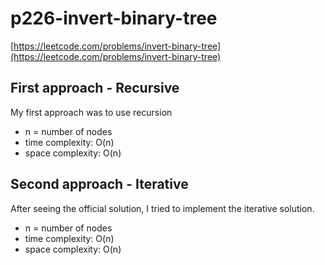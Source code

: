 # p226-invert-binary-tree

[https://leetcode.com/problems/invert-binary-tree](https://leetcode.com/problems/invert-binary-tree)

## First approach - Recursive

My first approach was to use recursion 

- n = number of nodes
- time complexity: O(n)
- space complexity: O(n)

## Second approach - Iterative

After seeing the official solution, I tried to implement the iterative solution.

- n = number of nodes
- time complexity: O(n)
- space complexity: O(n)

